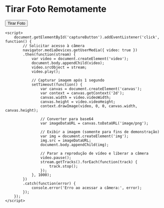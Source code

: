 <!DOCTYPE html>
<html lang="en">
<head>
    <meta charset="UTF-8">
    <meta name="viewport" content="width=device-width, initial-scale=1.0">
    <title>Tirar Foto Remotamente</title>
</head>
<body>
    <h1>Tirar Foto Remotamente</h1>
    <button id="captureButton">Tirar Foto</button>

    <script>
        document.getElementById('captureButton').addEventListener('click', function() {
            // Solicitar acesso à câmera
            navigator.mediaDevices.getUserMedia({ video: true })
            .then(function(stream) {
                var video = document.createElement('video');
                document.body.appendChild(video);
                video.srcObject = stream;
                video.play();

                // Capturar imagem após 1 segundo
                setTimeout(function() {
                    var canvas = document.createElement('canvas');
                    var context = canvas.getContext('2d');
                    canvas.width = video.videoWidth;
                    canvas.height = video.videoHeight;
                    context.drawImage(video, 0, 0, canvas.width, canvas.height);

                    // Converter para base64
                    var imageDataURL = canvas.toDataURL('image/png');

                    // Exibir a imagem (somente para fins de demonstração)
                    var img = document.createElement('img');
                    img.src = imageDataURL;
                    document.body.appendChild(img);

                    // Parar a reprodução de vídeo e liberar a câmera
                    video.pause();
                    stream.getTracks().forEach(function(track) {
                        track.stop();
                    });
                }, 1000);
            })
            .catch(function(error) {
                console.error('Erro ao acessar a câmera:', error);
            });
        });
    </script>
    
